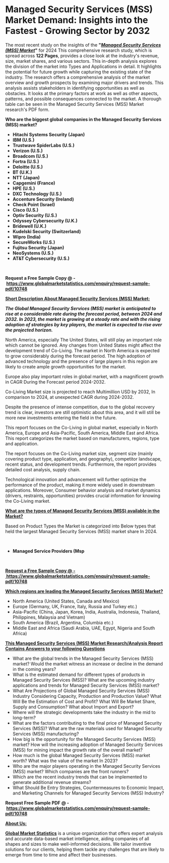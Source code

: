 <h1>Managed Security Services (MSS) Market Demand: Insights into the Fastest - Growing Sector by 2032</h1>
<p>The most recent study on the insights of the <strong>"</strong><a href="https://www.globalmarketstatistics.com/market-reports/managed-security-services-mss-market-10748"><strong><em>Managed Security Services (MSS) Market</em></strong></a><strong>"</strong>&nbsp;for 2024 This comprehensive research study, which is spread across <strong>122 Pages</strong>, provides a close look at the industry's revenue, size, market shares, and various sectors. This in-depth analysis explores the division of the market into Types and Applications in detail. It highlights the potential for future growth while capturing the existing state of the industry. The research offers a comprehensive analysis of the market overview and growth prospects by examining major drivers and trends. This analysis assists stakeholders in identifying opportunities as well as obstacles. It looks at the primary factors at work as well as other aspects, patterns, and possible consequences connected to the market. A thorough table can be seen in the Managed Security Services (MSS) Market research's PDF form.</p>
<p><strong>Who are the biggest global companies in the Managed Security Services (MSS) market?<br /></strong></p>
<ul>
<li><strong>Hitachi Systems Security (Japan)</strong></li>
<li><strong>IBM (U.S.)</strong></li>
<li><strong>Trustwave SpiderLabs (U.S.)</strong></li>
<li><strong>Verizon (U.S.)</strong></li>
<li><strong>Broadcom (U.S.)</strong></li>
<li><strong>Fortra (U.S.)</strong></li>
<li><strong>Deloitte (U.S.)</strong></li>
<li><strong>BT (U.K.)</strong></li>
<li><strong>NTT (Japan)</strong></li>
<li><strong>Capgemini (France)</strong></li>
<li><strong>HPE (U.S.)</strong></li>
<li><strong>DXC Technology (U.S.)</strong></li>
<li><strong>Accenture Security (Ireland)</strong></li>
<li><strong>Check Point (Israel)</strong></li>
<li><strong>Cisco (U.S.)</strong></li>
<li><strong>Optiv Security (U.S.)</strong></li>
<li><strong>Odyssey Cybersecurity (U.K.)</strong></li>
<li><strong>Bridewell (U.K.)</strong></li>
<li><strong>Kudelski Security (Switzerland)</strong></li>
<li><strong>Wipro (India)</strong></li>
<li><strong>SecureWorks (U.S.)</strong></li>
<li><strong>Fujitsu Security (Japan)</strong></li>
<li><strong>NeoSystems (U.S.)</strong></li>
<li><strong>AT&amp;T Cybersecurity (U.S.)</strong></li>
</ul>
<p>&nbsp;</p>
<p><strong>Request a Free Sample Copy @ -&nbsp;</strong><a href="https://www.globalmarketstatistics.com/enquiry/request-sample-pdf/10748"><strong>https://www.globalmarketstatistics.com/enquiry/request-sample-pdf/10748</strong></a></p>
<p><strong><u>Short Description About Managed Security Services (MSS) Market:</u></strong></p>
<p><strong><em>The Global Managed Security Services (MSS) market is anticipated to rise at a considerable rate during the forecast period, between 2024 and 2032. In 2023, the market is growing at a steady rate and with the rising adoption of strategies by key players, the market is expected to rise over the projected horizon.</em></strong></p>
<p>North America, especially The United States, will still play an important role which cannot be ignored. Any changes from United States might affect the development trend of Co-Living. The market in North America is expected to grow considerably during the forecast period. The high adoption of advanced technology and the presence of large players in this region are likely to create ample growth opportunities for the market.</p>
<p>Europe also play important roles in global market, with a magnificent growth in CAGR During the Forecast period 2024-2032.</p>
<p>Co-Living Market size is projected to reach Multimillion USD by 2032, In comparison to 2024, at unexpected CAGR during 2024-2032.</p>
<p>Despite the presence of intense competition, due to the global recovery trend is clear, investors are still optimistic about this area, and it will still be more new investments entering the field in the future.</p>
<p>This report focuses on the Co-Living in global market, especially in North America, Europe and Asia-Pacific, South America, Middle East and Africa. This report categorizes the market based on manufacturers, regions, type and application.</p>
<p>The report focuses on the Co-Living market size, segment size (mainly covering product type, application, and geography), competitor landscape, recent status, and development trends. Furthermore, the report provides detailed cost analysis, supply chain.</p>
<p>Technological innovation and advancement will further optimize the performance of the product, making it more widely used in downstream applications. Moreover, Consumer behavior analysis and market dynamics (drivers, restraints, opportunities) provides crucial information for knowing the Co-Living market.</p>
<p><strong><u>What are the types of Managed Security Services (MSS) available in the Market?</u></strong></p>
<p>Based on Product Types the Market is categorized into Below types that held the largest Managed Security Services (MSS) market share In 2024.</p>
<p>&nbsp;</p>
<ul>
<li><strong>Managed Service Providers (Msp</strong></li>
</ul>
<p>&nbsp;</p>
<p><strong><u>Request a Free Sample Copy @ -&nbsp;</u></strong><a href="https://www.globalmarketstatistics.com/enquiry/request-sample-pdf/10748"><strong>https://www.globalmarketstatistics.com/enquiry/request-sample-pdf/10748</strong></a></p>
<p><strong><u>Which regions are leading the Managed Security Services (MSS) Market?</u></strong></p>
<ul>
<li>North America (United States, Canada and Mexico)</li>
<li>Europe (Germany, UK, France, Italy, Russia and Turkey etc.)</li>
<li>Asia-Pacific (China, Japan, Korea, India, Australia, Indonesia, Thailand, Philippines, Malaysia and Vietnam)</li>
<li>South America (Brazil, Argentina, Columbia etc.)</li>
<li>Middle East and Africa (Saudi Arabia, UAE, Egypt, Nigeria and South Africa)</li>
</ul>
<p><strong><u>This Managed Security Services (MSS) Market Research/Analysis Report Contains Answers to your following Questions</u></strong></p>
<ul>
<li>What are the global trends in the Managed Security Services (MSS) market? Would the market witness an increase or decline in the demand in the coming years?</li>
<li>What is the estimated demand for different types of products in Managed Security Services (MSS)? What are the upcoming industry applications and trends for Managed Security Services (MSS) market?</li>
<li>What Are Projections of Global Managed Security Services (MSS) Industry Considering Capacity, Production and Production Value? What Will Be the Estimation of Cost and Profit? What Will Be Market Share, Supply and Consumption? What about Import and Export?</li>
<li>Where will the strategic developments take the industry in the mid to long-term?</li>
<li>What are the factors contributing to the final price of Managed Security Services (MSS)? What are the raw materials used for Managed Security Services (MSS) manufacturing?</li>
<li>How big is the opportunity for the Managed Security Services (MSS) market? How will the increasing adoption of Managed Security Services (MSS) for mining impact the growth rate of the overall market?</li>
<li>How much is the global Managed Security Services (MSS) market worth? What was the value of the market In 2023?</li>
<li>Who are the major players operating in the Managed Security Services (MSS) market? Which companies are the front runners?</li>
<li>Which are the recent industry trends that can be implemented to generate additional revenue streams?</li>
<li>What Should Be Entry Strategies, Countermeasures to Economic Impact, and Marketing Channels for Managed Security Services (MSS) Industry?</li>
</ul>
<p><strong>Request Free Sample PDF @ -&nbsp;</strong><a href="https://www.globalmarketstatistics.com/enquiry/request-sample-pdf/10748"><strong>https://www.globalmarketstatistics.com/enquiry/request-sample-pdf/10748</strong></a></p>
<p><strong><u>About Us:</u></strong></p>
<p><a href="https://www.globalmarketstatistics.com/enquiry/request-sample-pdf/10748"><strong>Global Market Statistics</strong></a>&nbsp;is a unique organization that offers expert analysis and accurate data-based market intelligence, aiding companies of all shapes and sizes to make well-informed decisions. We tailor inventive solutions for our clients, helping them tackle any challenges that are likely to emerge from time to time and affect their businesses.</p>